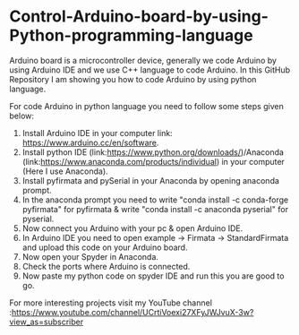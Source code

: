 # Control-Arduino-board-by-using-Python-programming-language
Arduino board is a microcontroller device, generally we code Arduino by using Arduino IDE and we use C++ language to code Arduino. In this GitHub Repository I am showing you how to code Arduino by using python language.

For code Arduino in python language you need to follow some steps given below:

1. Install Arduino IDE in your computer link: https://www.arduino.cc/en/software.
2. Install python IDE (link:https://www.python.org/downloads/)/Anaconda (link:https://www.anaconda.com/products/individual) in your computer (Here I use Anaconda).
3. Install pyfirmata and pySerial in your Anaconda by opening anaconda prompt.
4. In the anaconda prompt you need to write "conda install -c conda-forge pyfirmata" for pyfirmata & write "conda install -c anaconda pyserial" for pyserial.
5. Now connect you Arduino with your pc & open Arduino IDE.
6. In Arduino IDE you need to open example -> Firmata -> StandardFirmata and upload this code on your Arduino board.
7. Now open your Spyder in Anaconda.
8. Check the ports where Arduino is connected.
9. Now paste my python code on spyder IDE and run this you are good to go.

For more interesting projects visit my YouTube channel :https://www.youtube.com/channel/UCrtiVoexi27XFyJWJvuX-3w?view_as=subscriber
